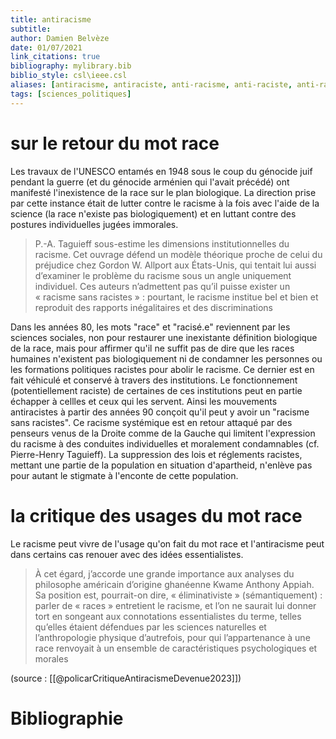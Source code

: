 ```yaml
---
title: antiracisme
subtitle:
author: Damien Belvèze
date: 01/07/2021
link_citations: true
bibliography: mylibrary.bib
biblio_style: csl\ieee.csl
aliases: [antiracisme, antiraciste, anti-racisme, anti-raciste, anti-racistes,antiracistes]
tags: [sciences_politiques]
---
```


# sur le retour du mot race

Les travaux de l'UNESCO entamés en 1948 sous le coup du génocide juif pendant la guerre (et du génocide arménien qui l'avait précédé) ont manifesté l'inexistence de la race sur le plan biologique. La direction prise par cette instance était de lutter contre le racisme à la fois avec l'aide de la science (la race n'existe pas biologiquement) et en luttant contre des postures individuelles jugées immorales. 

> P.-A. Taguieff sous-estime les dimensions institutionnelles du racisme. Cet ouvrage défend un modèle théorique proche de celui du préjudice chez Gordon W. Allport aux États-Unis, qui tentait lui aussi d’examiner le problème du racisme sous un angle uniquement individuel. Ces auteurs n’admettent pas qu’il puisse exister un « racisme sans racistes » : pourtant, le racisme institue bel et bien et reproduit des rapports inégalitaires et des discriminations

Dans les années 80, les mots "race" et "racisé.e" reviennent par les sciences sociales, non pour restaurer une inexistante définition biologique de la race, mais pour affirmer qu'il ne suffit pas de dire que les races humaines n'existent pas biologiquement ni de condamner les personnes ou les formations politiques racistes pour abolir le racisme. 
Ce dernier est en fait véhiculé et conservé à travers des institutions. Le fonctionnement (potentiellement raciste) de certaines de ces institutions peut en partie échapper à cellles et ceux qui les servent. Ainsi les mouvements antiracistes à partir des années 90 conçoit qu'il peut y avoir un "racisme sans racistes". Ce racisme systémique est en retour attaqué par des penseurs venus de la Droite comme de la Gauche qui limitent l'expression du racisme à des conduites individuelles et moralement condamnables (cf. Pierre-Henry Taguieff). 
La suppression des lois et réglements racistes, mettant une partie de la population en situation d'apartheid, n'enlève pas pour autant le stigmate à l'enconte de cette population.

# la critique des usages du mot race

Le racisme peut vivre de l'usage qu'on fait du mot race et l'antiracisme peut dans certains cas renouer avec des idées essentialistes. 

> À cet égard, j’accorde une grande importance aux analyses du philosophe américain d’origine ghanéenne Kwame Anthony Appiah. Sa position est, pourrait-on dire, « éliminativiste » (sémantiquement) : parler de « races » entretient le racisme, et l’on ne saurait lui donner tort en songeant aux connotations essentialistes du terme, telles qu’elles étaient défendues par les sciences naturelles et l’anthropologie physique d’autrefois, pour qui l’appartenance à une race renvoyait à un ensemble de caractéristiques psychologiques et morales

(source : [[@policarCritiqueAntiracismeDevenue2023]])




# Bibliographie
